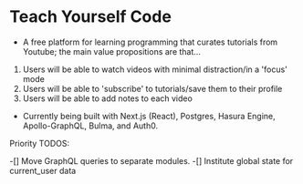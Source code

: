 # Teach Yourself Code

- A free platform for learning programming that curates tutorials from Youtube; the main value propositions are that...

1. Users will be able to watch videos with minimal distraction/in a 'focus' mode
2. Users will be able to 'subscribe' to tutorials/save them to their profile
3. Users will be able to add notes to each video

- Currently being built with Next.js (React), Postgres, Hasura Engine, Apollo-GraphQL, Bulma, and Auth0.

Priority TODOS:

-[] Move GraphQL queries to separate modules.
-[] Institute global state for current_user data
